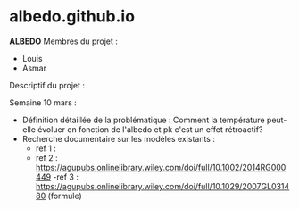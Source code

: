 # albedo.github.io
 **ALBEDO**
 Membres du projet :
 - Louis
 - Asmar

Descriptif du projet :


Semaine 10 mars :
- Définition détaillée de la problématique : Comment la température peut-elle évoluer en fonction de l'albedo et pk c'est un effet rétroactif?
- Recherche documentaire sur les modèles existants :
  - ref 1 :
  - ref 2 : https://agupubs.onlinelibrary.wiley.com/doi/full/10.1002/2014RG000449
 -ref 3 : https://agupubs.onlinelibrary.wiley.com/doi/full/10.1029/2007GL031480  (formule)
